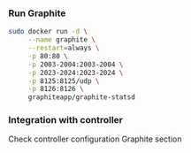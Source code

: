 ### Run Graphite

```bash
sudo docker run -d \
     --name graphite \
     --restart=always \
     -p 80:80 \
     -p 2003-2004:2003-2004 \
     -p 2023-2024:2023-2024 \
     -p 8125:8125/udp \
     -p 8126:8126 \
     graphiteapp/graphite-statsd
```

### Integration with controller
Check controller configuration Graphite section
